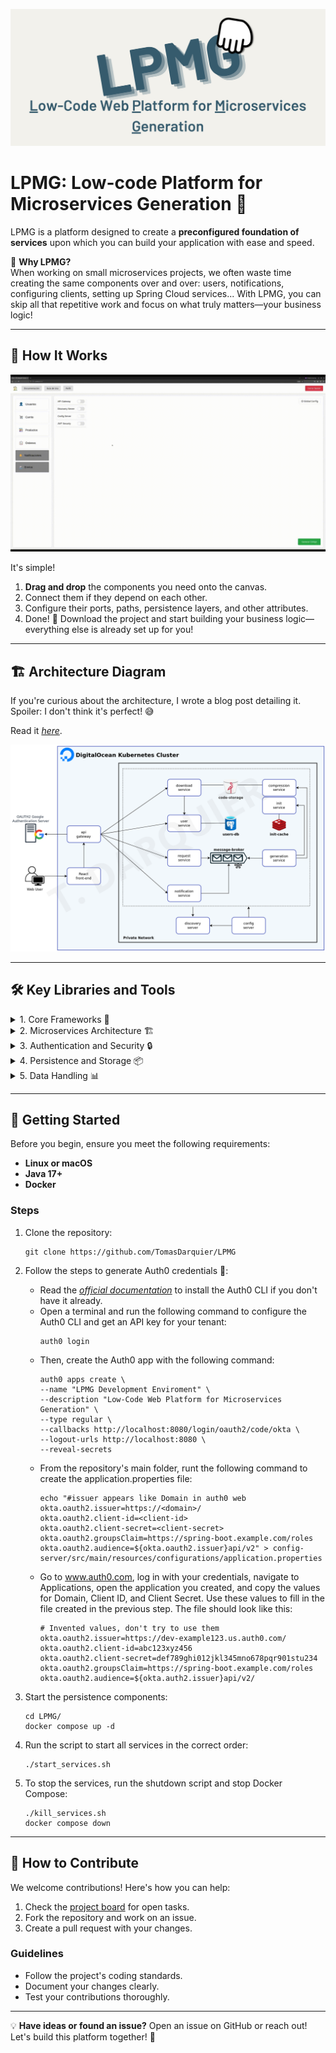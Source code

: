 <p align="center">
    <img src="docs/banner.png" alt="Project Banner"/>
</p>

# LPMG: Low-code Platform for Microservices Generation 🚀

LPMG is a platform designed to create a **preconfigured foundation of services** upon which you can build your application with ease and speed.

🤔 **Why LPMG?**  
When working on small microservices projects, we often waste time creating the same components over and over: users, notifications, configuring clients, setting up Spring Cloud services... With LPMG, you can skip all that repetitive work and focus on what truly matters—your business logic!

---

## 🌟 How It Works
<p align="center">
    <img src="docs/platformGIF.gif" alt="Platform Demo"/>
</p>

It's simple!
1. **Drag and drop** the components you need onto the canvas.
2. Connect them if they depend on each other.
3. Configure their ports, paths, persistence layers, and other attributes.
4. Done! 🎉 Download the project and start building your business logic—everything else is already set up for you!

---

## 🏗️ Architecture Diagram
If you're curious about the architecture, I wrote a blog post detailing it. Spoiler: I don't think it's perfect! 😅

Read it [_here_](https://blog.tomasdarquier.com/como-estructure-la-arquitectura-de-mi-plataforma-web-de-generacion-de-codigo).

<p align="center">
    <img src="docs/arquitecture.png" alt="Architecture diagram"/>
</p>

---

## 🛠️ Key Libraries and Tools

<details>
<summary>1. Core Frameworks 🌟</summary>

- **Spring Boot**: The foundation for building fast and robust Java applications.
  - **`spring-boot-starter-web`**: For building REST APIs.
  - **`spring-boot-starter-data-jpa`**: For data access and management with JPA.
  - **`spring-boot-starter-data-rest`**: Exposes JPA data via REST endpoints.
  - **`spring-boot-starter-actuator`**: For monitoring and metrics.

</details>

<details>
<summary>2. Microservices Architecture 🏗️</summary>

- **Spring Cloud**: Tools for managing microservices, such as:
  - **`spring-cloud-starter-netflix-eureka-client`**: Service registry and discovery.
  - **`spring-cloud-starter-openfeign`**: Declarative HTTP clients for service communication.
  - **`spring-cloud-starter-config`**: Centralized configuration management.

</details>

<details>
<summary>3. Authentication and Security 🔒</summary>

- **Okta**: Authentication solution with easy integration.
  - **`okta-spring-boot-starter`**: Native support for Spring.

</details>

<details>
<summary>4. Persistence and Storage 📦</summary>

- **PostgreSQL**: Relational database for structured data.
- **Redis**: In-memory storage for caching and key-value data.
- **MinIO**: Object storage solution for large-scale data.

</details>

<details>
<summary>5. Data Handling 📊</summary>

- **Jackson Databind**: For JSON serialization and deserialization.
- **Apache Velocity**: Dynamic code template generation.
- **Apache Jena**: Working with RDF data and ontologies.

</details>
<!--
<details>
<summary>6. Testing and Agile Development ⚙️</summary>

- **Spring Boot Testing**: Integrated testing for Spring:
  - **`spring-boot-starter-test`**: Core test suite.
  - **`spring-kafka-test`**: Kafka-specific testing tools.
- **Lombok**: Reduces boilerplate code.
- **Spring DevTools**: Speeds up development with fast restarts.

</details>
-->


---

## 🚀 Getting Started
Before you begin, ensure you meet the following requirements:
- **Linux or macOS**
- **Java 17+**
- **Docker**

### Steps
1. Clone the repository:
   ```shell
   git clone https://github.com/TomasDarquier/LPMG
   ```  
2. Follow the steps to generate Auth0 credentials 🔐:
   - Read the [_official documentation_](https://developer.auth0.com/resources/labs/tools/auth0-cli-basics) to install the Auth0 CLI if you don't have it already.
   - Open a terminal and run the following command to configure the Auth0 CLI and get an API key for your tenant:
       ```shell
       auth0 login
       ```  
   - Then, create the Auth0 app with the following command:
       ```shell
       auth0 apps create \
       --name "LPMG Development Enviroment" \
       --description "Low-Code Web Platform for Microservices Generation" \
       --type regular \
       --callbacks http://localhost:8080/login/oauth2/code/okta \
       --logout-urls http://localhost:8080 \
       --reveal-secrets
       ```  
   - From the repository's main folder, runt the following command to create the application.properties file:
       ```shell
      echo "#issuer appears like Domain in auth0 web
       okta.oauth2.issuer=https://<domain>/
       okta.oauth2.client-id=<client-id>
       okta.oauth2.client-secret=<client-secret>
       okta.oauth2.groupsClaim=https://spring-boot.example.com/roles
       okta.oauth2.audience=${okta.oauth2.issuer}api/v2" > config-server/src/main/resources/configurations/application.properties
       ```  
   - Go to www.auth0.com, log in with your credentials, navigate to Applications, open the application you created, and copy the values for Domain, Client ID, and Client Secret. Use these values to fill in the file created in the previous step. The file should look like this:
       ```  shell
      # Invented values, don't try to use them
       okta.oauth2.issuer=https://dev-example123.us.auth0.com/
       okta.oauth2.client-id=abc123xyz456
       okta.oauth2.client-secret=def789ghi012jkl345mno678pqr901stu234
       okta.oauth2.groupsClaim=https://spring-boot.example.com/roles
       okta.oauth2.audience=${okta.auth2.issuer}api/v2/
       ```  

3. Start the persistence components:
   ```shell
   cd LPMG/
   docker compose up -d
   ```  
4. Run the script to start all services in the correct order:
   ```shell
   ./start_services.sh
   ```  
5. To stop the services, run the shutdown script and stop Docker Compose:
   ```shell
   ./kill_services.sh
   docker compose down
   ```

---

## 🙌 How to Contribute

We welcome contributions! Here's how you can help:
1. Check the [project board](https://github.com/TomasDarquier/LPMG/projects) for open tasks.
2. Fork the repository and work on an issue.
3. Create a pull request with your changes.

### Guidelines
- Follow the project's coding standards.
- Document your changes clearly.
- Test your contributions thoroughly.

---

💡 **Have ideas or found an issue?** Open an issue on GitHub or reach out! Let's build this platform together! 🌟
